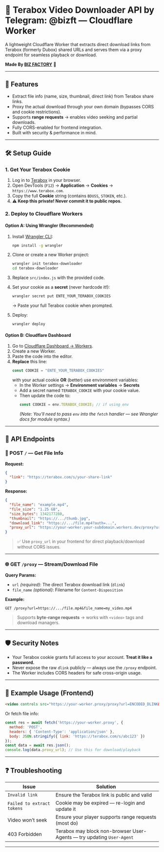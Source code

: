
# 📁 Terabox Video Downloader API by Telegram: @bizft — Cloudflare Worker

A lightweight Cloudflare Worker that extracts direct download links from Terabox (formerly Dubox) shared URLs and serves them via a proxy endpoint for seamless playback or download.

**Made By [BIZ FACTORY](https://t.me/bizft)** 🚀

---

## 🚀 Features

- Extract file info (name, size, thumbnail, direct link) from Terabox share links.
- Proxy the actual download through your own domain (bypasses CORS and cookie restrictions).
- Supports **range requests** → enables video seeking and partial downloads.
- Fully CORS-enabled for frontend integration.
- Built with security & performance in mind.

---

## 🛠️ Setup Guide

### 1. **Get Your Terabox Cookie**

1. Log in to [Terabox](https://www.terabox.com) in your browser.
2. Open DevTools (`F12`) → **Application** → **Cookies** → `https://www.terabox.com`.
3. Copy the full **Cookie** string (contains `BDUSS`, `STOKEN`, etc.).
4. **⚠️ Keep this private! Never commit it to public repos.**

### 2. **Deploy to Cloudflare Workers**

#### Option A: Using Wrangler (Recommended)

1. Install [Wrangler CLI](https://developers.cloudflare.com/workers/wrangler/):
   ```bash
   npm install -g wrangler
   ```

2. Clone or create a new Worker project:
   ```bash
   wrangler init terabox-downloader
   cd terabox-downloader
   ```

3. Replace `src/index.js` with the provided code.

4. Set your cookie as a **secret** (never hardcode it!):
   ```bash
   wrangler secret put ENTE_YOUR_TERABOX_COOKIES
   ```
   → Paste your full Terabox cookie when prompted.

5. Deploy:
   ```bash
   wrangler deploy
   ```

#### Option B: Cloudflare Dashboard

1. Go to [Cloudflare Dashboard → Workers](https://dash.cloudflare.com/?to=/:account/workers).
2. Create a new Worker.
3. Paste the code into the editor.
4. **Replace** this line:
   ```js
   const COOKIE = "ENTE_YOUR_TERABOX_COOKIES"
   ```
   with your actual cookie **OR** (better) use environment variables:
   - In the Worker settings → **Environment variables** → **Secrets**
   - Add a secret named `TERABOX_COOKIE` with your cookie value.
   - Then update the code to:
     ```js
     const COOKIE = env.TERABOX_COOKIE; // if using env
     ```
     *(Note: You’ll need to pass `env` into the `fetch` handler — see Wrangler docs for module syntax.)*

---

## 📡 API Endpoints

### 🔗 POST `/` — Get File Info

**Request:**
```json
{
  "link": "https://terabox.com/s/your-share-link"
}
```

**Response:**
```json
{
  "file_name": "example.mp4",
  "file_size": "1.25 GB",
  "size_bytes": 1342177280,
  "thumbnail": "https://.../thumb.jpg",
  "download_link": "https://.../file.mp4?auth=...",
  "proxy_url": "https://your-worker.your-subdomain.workers.dev/proxy?url=...&file_name=example.mp4"
}
```

> ✅ Use `proxy_url` in your frontend for direct playback/download without CORS issues.

---

### 🌐 GET `/proxy` — Stream/Download File

**Query Params:**
- `url` *(required)*: The direct Terabox download link (`dlink`)
- `file_name` *(optional)*: Filename for `Content-Disposition`

**Example:**
```
GET /proxy?url=https://.../file.mp4&file_name=my_video.mp4
```

> Supports **byte-range requests** → works with `<video>` tags and download managers.

---

## 🛡️ Security Notes

- Your Terabox cookie grants full access to your account. **Treat it like a password.**
- Never expose the raw `dlink` publicly — always use the `/proxy` endpoint.
- The Worker includes CORS headers for safe cross-origin usage.

---

## 🧪 Example Usage (Frontend)

```html
<video controls src="https://your-worker.proxy/proxy?url=ENCODED_DLINK&file_name=video.mp4"></video>
```

Or fetch file info:
```js
const res = await fetch('https://your-worker.proxy', {
  method: 'POST',
  headers: { 'Content-Type': 'application/json' },
  body: JSON.stringify({ link: 'https://terabox.com/s/abc123' })
});
const data = await res.json();
console.log(data.proxy_url); // Use this for download/playback
```

---

## ❓ Troubleshooting

| Issue | Solution |
|------|--------|
| `Invalid link` | Ensure the Terabox link is public and valid |
| `Failed to extract tokens` | Cookie may be expired — re-login and update it |
| Video won’t seek | Ensure your player supports range requests (most do) |
| 403 Forbidden | Terabox may block non-browser User-Agents — try updating `User-Agent` |

---
